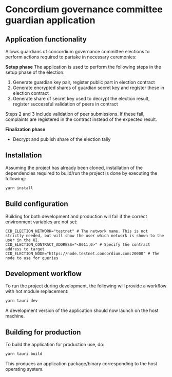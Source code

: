 # Concordium governance committee guardian application

## Application functionality

Allows guardians of concordium governance committee elections to perform actions required to partake in necessary
ceremonies:

**Setup phase**
The application is used to perform the following steps in the setup phase of the election:

1. Generate guardian key pair, register public part in election contract
2. Generate encrypted shares of guardian secret key and register these in election contract
3. Generate share of secret key used to decrypt the election result, register successful validation of peers in contract

Steps 2 and 3 include validation of peer submissions. If these fail, complaints are registered in the contract instead
of the expected result.

**Finalization phase**
- Decrypt and publish share of the election tally

## Installation

Assuming the project has already been cloned, installation of the dependencies required to build/run the project is done
by executing the following:

```bash
yarn install
```

## Build configuration

Building for both development and production will fail if the correct environment variables are not set:

```env
CCD_ELECTION_NETWORK="testnet" # The network name. This is not strictly needed, but will show the user which network is shown to the user in the UI.
CCD_ELECTION_CONTRACT_ADDRESS="<8011,0>" # Specify the contract address to target
CCD_ELECTION_NODE="https://node.testnet.concordium.com:20000" # The node to use for queries
```

## Development workflow

To run the project during development, the following will provide a workflow with hot module replacement:

```bash
yarn tauri dev
```

A development version of the application should now launch on the host machine.

## Building for production

To build the application for production use, do:

```bash
yarn tauri build
```

This produces an application package/binary corresponding to the host operating system.
